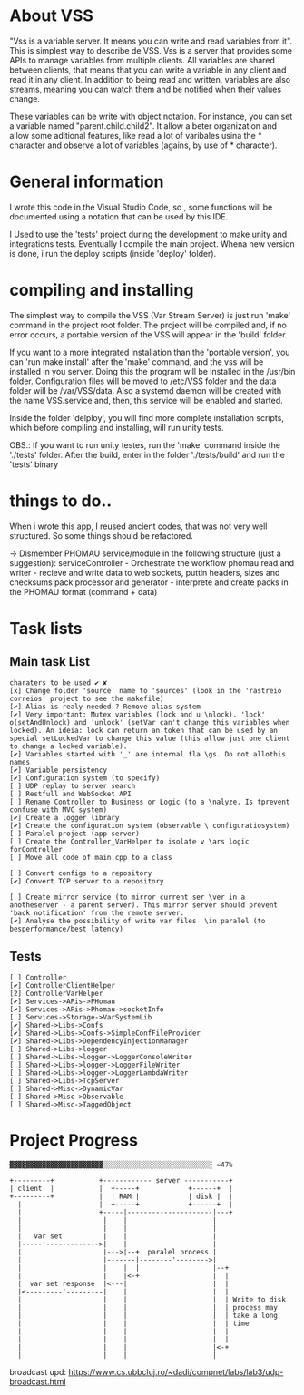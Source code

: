 # About VSS
  "Vss is a variable server. It means you can write and read variables from it". This is simplest way to describe de VSS. Vss is a server that provides some APIs to manage variables from multiple clients. 
  All variables are shared between clients, that means that you can write a variable in any client and read it in any client.
  In addition to being read and written, variables are also streams, meaning you can watch them and be notified when their values ​​change.

  These variables can be write with object notation. For instance, you can set a variable named "parent.child.child2". It allow a beter organization and allow some aditional features, like read a lot of varibales usina the * character and observe a lot of variables (agains, by use of * character).

# General information
  I wrote this code in the Visual Studio Code, so , some functions will be documented using a notation
  that can be used by this IDE.


  I Used to use the 'tests' project during the development to make unity and integrations tests. Eventually I compile the main project.
  Whena new version is done, i run the deploy scripts (inside 'deploy' folder).

# compiling and installing 
  The simplest way to compile the VSS (Var Stream Server) is just run 'make' command in the project root folder. The project will be compiled and, if no error occurs, a portable version of the VSS will appear in the 'build' folder.
  
  If you want to a more integrated installation than the 'portable version', you can 'run make install' after the 'make' command, and the vss will be installed in you server. Doing this the program will be installed in the /usr/bin folder. Configuration files will be moved to /etc/VSS folder and the data folder will be /var/VSS/data. Also a systemd daemon will be created with the name VSS.service and, then, this service will be enabled and started.

  Inside the folder 'delploy', you will find more complete installation scripts, which before compiling and installing, will run unity tests.
  
  OBS.: If you want to run unity testes, run the 'make' command inside the './tests' folder. After the build, enter in the folder './tests/build' and run the 'tests' binary


# things to do..
  When i wrote this app, I reused ancient codes, that was not very well structured. So some things should be refactored.

  -> Dismember PHOMAU service/module in the following structure (just a suggestion):
      serviceController - Orchestrate the workflow
      phomau read and writer - recieve and write data to web sockets, puttin headers, sizes and checksums
      pack processor and generator - interprete and create packs in the PHOMAU format (command + data)


# Task lists
## Main task List
    charaters to be used ✔ ✘
    [x] Change folder 'source' name to 'sources' (look in the 'rastreio correios' project to see the makefile)
    [✔] Alias is realy needed ? Remove alias system
    [✔] Very important: Mutex variables (lock and u \nlock). 'lock' o(setAndUnlock) and 'unlock' (setVar can't change this variables when locked). An ideia: lock can return an token that can be used by an special setLockedVar to change this value (this allow just one client to change a locked variable).
    [✔] Variables started with '_' are internal fla \gs. Do not allothis names
    [✔] Variable persistency
    [✔] Configuration system (to specify)
    [ ] UDP replay to server search
    [ ] Restfull and WebSocket API
    [ ] Rename Controller to Business or Logic (to a \nalyze. Is tprevent confuse with MVC system)
    [✔] Create a logger library
    [✔] Create the configuration system (observable \ configuratiosystem)
    [ ] Paralel project (app server)
    [ ] Create the Controller_VarHelper to isolate v \ars logic forController
    [ ] Move all code of main.cpp to a class
  
    [ ] Convert configs to a repository
    [✔] Convert TCP server to a repository
  
    [ ] Create mirror service (to mirror current ser \ver in a anotheserver - a parent server). This mirror server should prevent 'back notification' from the remote server.
    [✔] Analyse the possibility of write var files  \in paralel (to besperformance/best latency)
## Tests
    [ ] Controller
    [✔] ControllerClientHelper
    [2] ControllerVarHelper
    [✔] Services->APis->PHomau
    [✔] Services->APis->Phomau->socketInfo
    [ ] Services->Storage->VarSystemLib
    [✔] Shared->Libs->Confs
    [✔] Shared->Libs->Confs->SimpleConfFileProvider
    [✔] Shared->Libs->DependencyInjectionManager
    [ ] Shared->Libs->logger
    [ ] Shared->Libs->logger->LoggerConsoleWriter
    [ ] Shared->Libs->logger->LoggerFileWriter
    [ ] Shared->Libs->logger->LoggerLambdaWriter
    [ ] Shared->Libs->TcpServer
    [ ] Shared->Misc->DynamicVar
    [ ] Shared->Misc->Observable
    [ ] Shared->Misc->TaggedObject

# Project Progress
    ▓▓▓▓▓▓▓▓▓▓▓▓▓▓▓▓▓▓▓▓▓▓▓░░░░░░░░░░░░░░░░░░░░░░░░░░░ ~47%

```
+---------+           +------------ server -----------+
| client  |           |  +-----+            +------+  |
+---------+           |  | RAM |            | disk |  |
  |                   |  +-----+            +------+  |
  |                   +-----|---------------------|---+
  |                    |    |                     |
  |                    |    |                     |
  |   var set          |    |                     |
  |-----'------------->|    |                     |
  |                    |--->|--+  paralel process |
  |                    |-------|--------'-------->|
  |                    |    |  |                  |--+
  |                    |    |<-+                  |  |
  |  var set response  |<---|                     |  |
  |<---------'---------|    |                     |  |
  |                    |    |                     |  | Write to disk
  |                    |    |                     |  | process may
  |                    |    |                     |  | take a long
  |                    |    |                     |  | time
  |                    |    |                     |  |
  |                    |    |                     |  |
  |                    |    |                     |<-+
  |                    |    |                     |
```




broadcast upd: https://www.cs.ubbcluj.ro/~dadi/compnet/labs/lab3/udp-broadcast.html